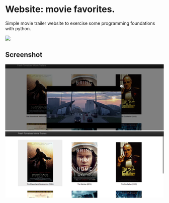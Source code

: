 # Website: movie favorites.
Simple movie trailer website to exercise some programming foundations with python.

![](http://progressed.io/bar/95?title=Progress)

## Screenshot


![](https://github.com/aldefy/FullStack_ND_P1/blob/master/content/Screen%201.png)
![](https://github.com/aldefy/FullStack_ND_P1/blob/master/content/Screen%202.png)

